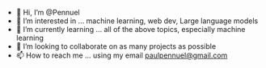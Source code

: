 - 👋 Hi, I’m @Pennuel
- 👀 I’m interested in ... machine learning, web dev, Large language models
- 🌱 I’m currently learning ... all of the above topics, especially machine learning
- 💞️ I’m looking to collaborate on as many projects as possible
- 📫 How to reach me ... using my email paulpennuel@gmail.com

<!---
Pennuel/Pennuel is a ✨ special ✨ repository because its `README.md` (this file) appears on your GitHub profile.
You can click the Preview link to take a look at your changes.
--->
